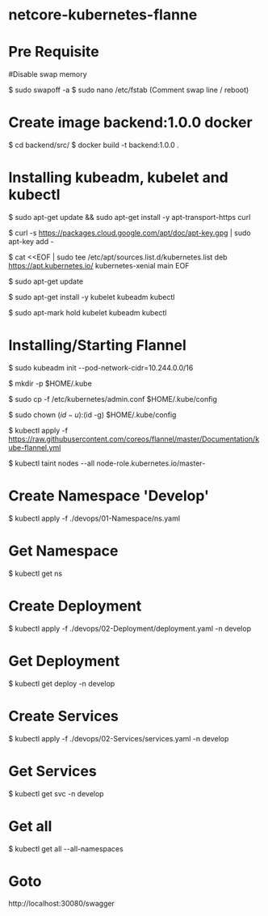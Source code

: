 # netcore-kubernetes-flanne

# Pre Requisite
#Disable swap memory

$ sudo swapoff -a
$ sudo nano /etc/fstab (Comment swap line / reboot)

# Create image backend:1.0.0 docker
$ cd backend/src/
$ docker build -t backend:1.0.0 .

# Installing kubeadm, kubelet and kubectl
$ sudo apt-get update && sudo apt-get install -y apt-transport-https curl

$ curl -s https://packages.cloud.google.com/apt/doc/apt-key.gpg | sudo apt-key add -

$ cat <<EOF | sudo tee /etc/apt/sources.list.d/kubernetes.list
deb https://apt.kubernetes.io/ kubernetes-xenial main
EOF

$ sudo apt-get update

$ sudo apt-get install -y kubelet kubeadm kubectl

$ sudo apt-mark hold kubelet kubeadm kubectl

# Installing/Starting Flannel

$ sudo kubeadm init --pod-network-cidr=10.244.0.0/16

$ mkdir -p $HOME/.kube

$ sudo cp -f /etc/kubernetes/admin.conf $HOME/.kube/config

$ sudo chown $(id -u):$(id -g) $HOME/.kube/config

$ kubectl apply -f https://raw.githubusercontent.com/coreos/flannel/master/Documentation/kube-flannel.yml

$ kubectl taint nodes --all node-role.kubernetes.io/master-

# Create Namespace 'Develop'
$ kubectl apply -f ./devops/01-Namespace/ns.yaml

# Get Namespace
$ kubectl get ns

# Create Deployment
$ kubectl apply -f ./devops/02-Deployment/deployment.yaml -n develop

# Get Deployment
$ kubectl get deploy -n develop

# Create Services
$ kubectl apply -f ./devops/02-Services/services.yaml -n develop

# Get Services
$ kubectl get svc -n develop

# Get all
$ kubectl get all --all-namespaces

# Goto
http://localhost:30080/swagger
